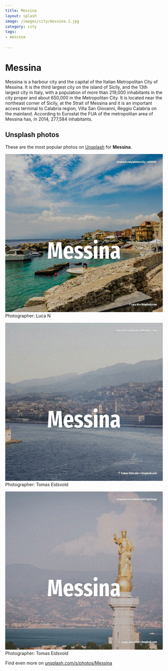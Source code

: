 ```yaml
---
title: Messina
layout: splash
image: /images/city/messina.1.jpg
category: city
tags:
- messina

---
```

# Messina

Messina  is a harbour city and the capital of the Italian Metropolitan City of Messina. It is the third largest city on the island of Sicily, and the 13th largest city in Italy, with a  population of more than 219,000 inhabitants in the city proper and about 650,000 in the  Metropolitan City. It is located near the northeast corner of Sicily, at the Strait of Messina and it is an important  access terminal to Calabria region, Villa San Giovanni, Reggio Calabria on the mainland. According to Eurostat the FUA of the metropolitan area of Messina has, in 2014, 277,584 inhabitants.  

 
## Unsplash photos
These are the most popular photos on [Unsplash](https://unsplash.com) for **Messina**.
 
![Messina](/images/city/messina.1.jpg)
Photographer:  Luca N
 
![Messina](/images/city/messina.2.jpg)
Photographer:  Tomas Eidsvold
 
![Messina](/images/city/messina.3.jpg)
Photographer:  Tomas Eidsvold
 
Find even more on [unsplash.com/s/photos/Messina](https://unsplash.com/s/photos/Messina)
 
